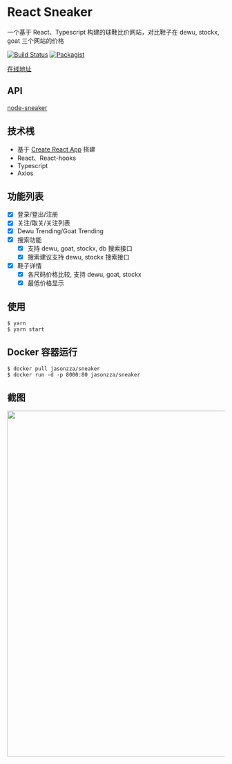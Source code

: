 # React Sneaker

一个基于 React、Typescript 构建的球鞋比价网站，对比鞋子在 dewu, stockx, goat 三个网站的价格

[![Build Status](https://travis-ci.org/Jasonzj/sneaker.svg?branch=main)](https://travis-ci.org/Jasonzj/sneaker)
[![Packagist](https://img.shields.io/packagist/l/doctrine/orm.svg)](https://github.com/Jasonzj/sneaker/blob/main/LICENSE)

[在线地址](http://www.sneakerapp.tk/)

## API

[node-sneaker](https://github.com/Jasonzj/node-sneaker)

## 技术桟

- 基于 [Create React App](https://github.com/facebook/create-react-app) 搭建
- React、React-hooks
- Typescript
- Axios

## 功能列表

- [x] 登录/登出/注册
- [x] 关注/取关/关注列表
- [x] Dewu Trending/Goat Trending
- [x] 搜索功能
  - [x] 支持 dewu, goat, stockx, db 搜索接口
  - [x] 搜索建议支持 dewu, stockx 搜索接口
- [x] 鞋子详情
  - [x] 各尺码价格比较, 支持 dewu, goat, stockx
  - [x] 最低价格显示

## 使用

```shell
$ yarn
$ yarn start
```

## Docker 容器运行

```shell
$ docker pull jasonzza/sneaker
$ docker run -d -p 8000:80 jasonzza/sneaker
```

## 截图

<img src="https://github.com/Jasonzj/sneaker/blob/main/screenshots/demo.gif" width=800 align=left>
